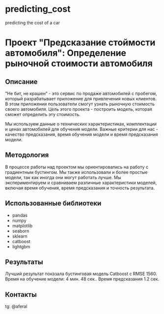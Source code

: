 # predicting_cost
 predicting the cost of a car
# Проект "Предсказание стоймости автомобиля": Определение рыночной стоимости автомобиля

## Описание

"Не бит, не крашен" - это сервис по продаже автомобилей с пробегом, который разрабатывает приложение для привлечения новых клиентов. В этом приложении пользователи смогут узнать рыночную стоимость своего автомобиля. Цель этого проекта - построить модель, которая сможет определить эту стоимость. 

Мы используем данные о технических характеристиках, комплектации и ценах автомобилей для обучения модели. Важные критерии для нас - качество предсказания, время обучения модели и время предсказания модели.

## Методология

В процессе работы над проектом мы ориентировались на работу с градиентным бустингом. Мы также использовали и более простые модели, так как иногда они могут работать лучше. Мы экспериментируем и сравниваем различные характеристики моделей, включая время обучения, время предсказания и точность результата.

## Использованные библиотеки

- pandas
- numpy
- matplotlib
- seaborn
- sklearn
- catboost
- lightgbm

## Результаты

Лучший результат показала бустинговая модель Catboost с RMSE 1560. Время на обучение модели: 4 мин. 48 сек.. Время предсказания 1.2 сек.

## Контакты

tg: @aferal
